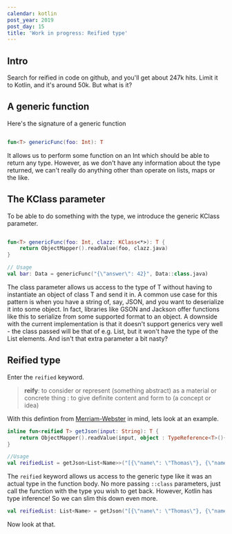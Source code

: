 ```yaml
---
calendar: kotlin
post_year: 2019
post_day: 15
title: 'Work in progress: Reified type'
---
```

## Intro

Search for reified in code on github, and you'll get about 247k hits. Limit it to Kotlin, and it's around 50k. But what is it?

## A generic function

Here's the signature of a generic function

```kotlin

fun<T> genericFunc(foo: Int): T

```

It allows us to perform some function on an Int which should be able to return any type.
However, as we don't have any information about the type returned, we can't really do anything other than operate on lists, maps or the like.

## The KClass parameter

To be able to do something with the type, we introduce the generic KClass parameter.

```kotlin

fun<T> genericFunc(foo: Int, clazz: KClass<*>): T {
    return ObjectMapper().readValue(foo, clazz.java)
}

// Usage
val bar: Data = genericFunc("{\"answer\": 42}", Data::class.java)
```

The class parameter allows us access to the type of T without having to instantiate an object of class T and send it in.
A common use case for this pattern is when you have a string of, say, JSON, and you want to deserialize it into some object.
In fact, libraries like GSON and Jackson offer functions like this to serialize from some supported format to an object.
A downside with the current implementation is that it doesn't support generics very well - the class passed will be that of e.g. List, but it won't have the type of the List elements.
And isn't that extra parameter a bit nasty?

## Reified type

Enter the `reified` keyword.

> **reify**: to consider or represent (something abstract) as a material or concrete thing : to give definite content and form to (a concept or idea) 

With this defintion from [Merriam-Webster](https://www.merriam-webster.com/dictionary/reify) in mind, lets look at an example.

```kotlin
inline fun<reified T> getJson(input: String): T {
    return ObjectMapper().readValue(input, object : TypeReference<T>(){})
}

//Usage
val reifiedList = getJson<List<Name>>("[{\"name\": \"Thomas\"}, {\"name\": \"Karoline\"}, {\"name\": \"Børre\"}]")
```

The `reified` keyword allows us access to the generic type like it was an actual type in the function body.
No more passing `::class` parameters, just call the function with the type you wish to get back.
However, Kotlin has type inference! So we can slim this down even more.


```kotlin
val reifiedList: List<Name> = getJson("[{\"name\": \"Thomas\"}, {\"name\": \"Karoline\"}, {\"name\": \"Børre\"}]")
```

Now look at that.
